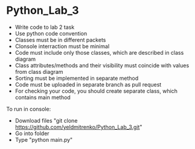 # Python_Lab_3

- Write code to lab 2 task
- Use python code convention
- Classes must be in different packets
- Clonsole interraction must be minimal
- Code must include only those classes, which are described in class diagram
- Class attributes/methods and their visibility must coincide with values from class diagram
- Sorting must be implemented in separate method
- Code must be uploaded in separate branch as pull request
- For checking your code, you should create separate class, which contains main method


To run in console:
- Download files "git clone https://github.com/yeldmitrenko/Python_Lab_3.git"
- Go into folder
- Type "python main.py"